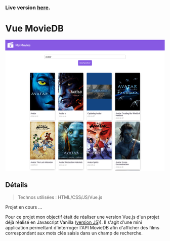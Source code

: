 ### Live version [here](https://vue-moviedb.vercel.app/#/).

# Vue MovieDB

![Design preview for this project ](./src/assets/preview.png)

## Détails

> Technos utilisées : HTML/CSS/JS/Vue.js

Projet en cours ...

Pour ce projet mon objectif était de réaliser une version Vue.js d'un projet déjà réalisé en Javascript Vanilla ([version JS](https://github.com/VirginieBouvarel/projets_perso/tree/main/movieDB_sandbox)\)). Il s'agit d'une mini application permettant d'interroger l'API MovieDB afin d'afficher des films correspondant aux mots clés saisis dans un champ de recherche.
